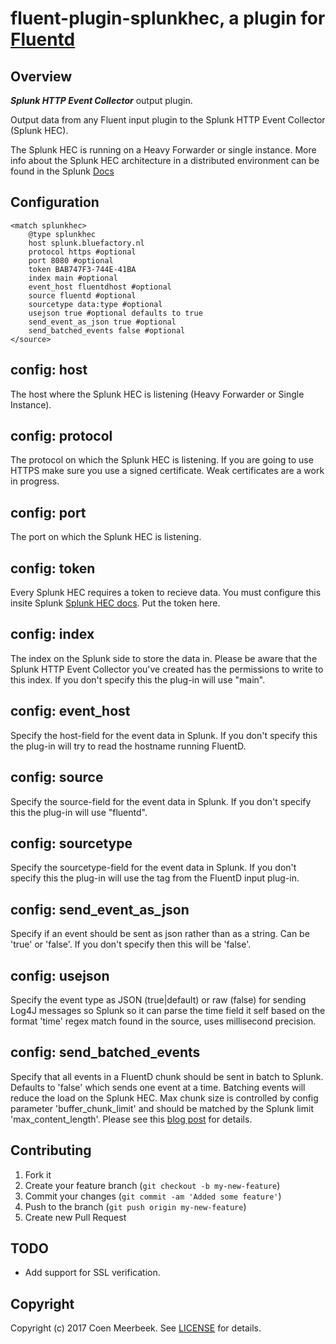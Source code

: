 # fluent-plugin-splunkhec, a plugin for [Fluentd](http://fluentd.org)

## Overview

***Splunk HTTP Event Collector*** output plugin.

Output data from any Fluent input plugin to the Splunk HTTP Event Collector (Splunk HEC).

The Splunk HEC is running on a Heavy Forwarder or single instance. More info about the Splunk HEC architecture in a distributed environment can be found in the Splunk [Docs](http://dev.splunk.com/view/event-collector/SP-CAAAE73)

## Configuration

```config
<match splunkhec>
    @type splunkhec
    host splunk.bluefactory.nl
    protocol https #optional
    port 8080 #optional
    token BAB747F3-744E-41BA
    index main #optional
    event_host fluentdhost #optional
    source fluentd #optional
    sourcetype data:type #optional
    usejson true #optional defaults to true
    send_event_as_json true #optional
    send_batched_events false #optional
</source>
```

## config: host

The host where the Splunk HEC is listening (Heavy Forwarder or Single Instance).

## config: protocol

The protocol on which the Splunk HEC is listening. If you are going to use HTTPS make sure you use a signed certificate. Weak certificates are a work in progress.

## config: port

The port on which the Splunk HEC is listening.

## config: token

Every Splunk HEC requires a token to recieve data. You must configure this insite Splunk [Splunk HEC docs](http://docs.splunk.com/Documentation/Splunk/latest/Data/UsetheHTTPEventCollector).
Put the token here.

## config: index

The index on the Splunk side to store the data in. Please be aware that the Splunk HTTP Event Collector you've created has the permissions to write to this index. If you don't specify this the plug-in will use "main".

## config: event_host

Specify the host-field for the event data in Splunk. If you don't specify this the plug-in will try to read the hostname running FluentD.

## config: source

Specify the source-field for the event data in Splunk. If you don't specify this the plug-in will use "fluentd".

## config: sourcetype

Specify the sourcetype-field for the event data in Splunk. If you don't specify this the plug-in will use the tag from the FluentD input plug-in.

## config: send_event_as_json

Specify if an event should be sent as json rather than as a string. Can be 'true' or 'false'. If you don't specify then this will be 'false'.

## config: usejson

Specify the event type as JSON (true|default) or raw (false) for sending Log4J messages so Splunk so it can parse the time field it self based on the format 'time' regex match found in the source, uses millisecond precision.

## config: send_batched_events

Specify that all events in a FluentD chunk should be sent in batch to Splunk. Defaults to 'false' which sends one event at a time. Batching events will reduce the load on the Splunk HEC. Max chunk size is controlled by config parameter 'buffer_chunk_limit' and should be matched by the Splunk limit 'max_content_length'. Please see this [blog post](https://www.splunk.com/blog/2016/08/12/handling-http-event-collector-hec-content-length-too-large-errors-without-pulling-your-hair-out.html) for details.

## Contributing

1. Fork it
2. Create your feature branch (`git checkout -b my-new-feature`)
3. Commit your changes (`git commit -am 'Added some feature'`)
4. Push to the branch (`git push origin my-new-feature`)
5. Create new Pull Request

## TODO

* Add support for SSL verification.
 
## Copyright

Copyright (c) 2017 Coen Meerbeek. See [LICENSE](LICENSE) for details.
